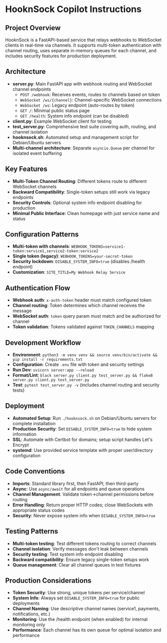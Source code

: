 # HooknSock Copilot Instructions

## Project Overview
HooknSock is a FastAPI-based service that relays webhooks to WebSocket clients in real-time via channels. It supports multi-token authentication with channel routing, uses separate in-memory queues for each channel, and includes security features for production deployment.

## Architecture
- **server.py**: Main FastAPI app with webhook routing and WebSocket channel endpoints
  - `POST /webhook`: Receives events, routes to channels based on token
  - `WebSocket /ws/{channel}`: Channel-specific WebSocket connections  
  - `WebSocket /ws`: Legacy endpoint (auto-routes by token)
  - `GET /`: Minimal public status page
  - `GET /health`: System info endpoint (can be disabled)
- **client.py**: Example WebSocket client for testing
- **test_server.py**: Comprehensive test suite covering auth, routing, and channel isolation
- **hooknsock.sh**: Automated setup and management script for Debian/Ubuntu servers
- **Multi-channel architecture**: Separate `asyncio.Queue` per channel for isolated event buffering

## Key Features
- **Multi-Token Channel Routing**: Different tokens route to different WebSocket channels
- **Backward Compatibility**: Single-token setups still work via legacy endpoints
- **Security Controls**: Optional system info endpoint disabling for production
- **Minimal Public Interface**: Clean homepage with just service name and status

## Configuration Patterns
- **Multi-token with channels**: `WEBHOOK_TOKENS=service1-token:service1,service2-token:service2`
- **Single token (legacy)**: `WEBHOOK_TOKENS=your-secret-token`
- **Security lockdown**: `DISABLE_SYSTEM_INFO=true` (disables /health endpoint)
- **Customization**: `SITE_TITLE=My Webhook Relay Service`

## Authentication Flow
- **Webhook auth**: `x-auth-token` header must match configured token
- **Channel routing**: Token determines which channel receives the message
- **WebSocket auth**: `token` query param must match and be authorized for channel
- **Token validation**: Tokens validated against `TOKEN_CHANNELS` mapping

## Development Workflow
- **Environment**: `python3 -m venv venv && source venv/bin/activate && pip install -r requirements.txt`
- **Configuration**: Create `.env` file with token and security settings
- **Run Dev**: `uvicorn server:app --reload`
- **Format/Lint**: `black server.py client.py test_server.py && flake8 server.py client.py test_server.py`
- **Test**: `pytest test_server.py -v` (includes channel routing and security tests)

## Deployment
- **Automated Setup**: Run `./hooknsock.sh` on Debian/Ubuntu servers for complete installation
- **Production Security**: Set `DISABLE_SYSTEM_INFO=true` to hide system information
- **SSL**: Automate with Certbot for domains; setup script handles Let's Encrypt
- **systemd**: Use provided service template with proper user/directory configuration

## Code Conventions
- **Imports**: Standard library first, then FastAPI, then third-party
- **Async**: Use `async/await` for all endpoints and queue operations  
- **Channel Management**: Validate token→channel permissions before routing
- **Error Handling**: Return proper HTTP codes; close WebSockets with appropriate status codes
- **Security**: Never expose system info when `DISABLE_SYSTEM_INFO=true`

## Testing Patterns
- **Multi-token testing**: Test different tokens routing to correct channels
- **Channel isolation**: Verify messages don't leak between channels
- **Security testing**: Test system info endpoint disabling
- **Backward compatibility**: Ensure legacy single-token setups work
- **Queue management**: Clear all channel queues in test fixtures

## Production Considerations
- **Token Security**: Use strong, unique tokens per service/channel
- **System Info**: Always set `DISABLE_SYSTEM_INFO=true` for public deployments
- **Channel Naming**: Use descriptive channel names (service1, payments, notifications, etc.)
- **Monitoring**: Use the /health endpoint (when enabled) for internal monitoring only
- **Performance**: Each channel has its own queue for optimal isolation and performance
